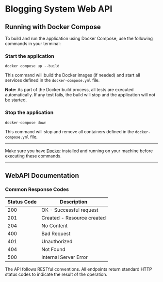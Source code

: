# Blogging System Web API


## Running with Docker Compose

To build and run the application using Docker Compose, use the following commands in your terminal:

### Start the application
```
docker compose up --build
```
This command will build the Docker images (if needed) and start all services defined in the `docker-compose.yml` file.

**Note:** As part of the Docker build process, all tests are executed automatically. If any test fails, the build will stop and the application will not be started.

### Stop the application
```
docker-compose down
```
This command will stop and remove all containers defined in the `docker-compose.yml` file.

---

Make sure you have [Docker](https://www.docker.com/products/docker-desktop/) installed and running on your machine before executing these commands.

---

## WebAPI Documentation

### Common Response Codes

| Status Code | Description                |
|-------------|----------------------------|
| 200         | OK - Successful request    |
| 201         | Created - Resource created |
| 204         | No Content                 |
| 400         | Bad Request                |
| 401         | Unauthorized               |
| 404         | Not Found                  |
| 500         | Internal Server Error      |

The API follows RESTful conventions. All endpoints return standard HTTP status codes to indicate the result of the operation.
